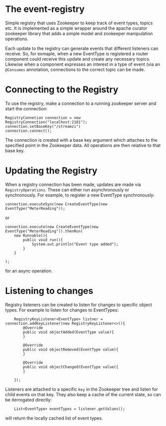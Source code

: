 # The event-registry
Simple registry that uses Zookeeper to keep track of event types, topics etc. It is implemented as a simple wrapper around the apache curator zookeeper library that adds a simple model and zookeeper manipulation operations.

Each update to the registry can generate events that different listeners can receive. So, for exmaple, when a new EventType is registered a router component could receive this update and create any necessary topics. Likewise when a component expresses an interest in a type of event (via an ```@Consumes``` annotation, connections to the correct topic can be made.


# Connecting to the Registry

To use the registry, make a connection to a running zookeeper server and start the connection:

```
RegistryConnetion connection = new RegistryConnection("localhost:2181");
connection.setBaseKey("/streamzi")
connection.connect();
```

The connection is created with a base key argument which attaches to the specified point in the Zookeeper data. All operations are then relative to that base key.

# Updating the Registry

When a registry connection has been made, updates are made via ```RegistryOperations```. These can either run asynchronously or synchronously. For example, to register a new EventType synchronously:

```
connection.executeSync(new CreateEventType(new EventType("MeterReading"));

```
or

```
connection.execute(new CreateEventType(new EventType("MeterReading")).thenRun(
	new Runnable(){
		public void run(){
			System.out.println("Event type added");
		}
	}

);
```
for an async operation.

# Listening to changes

Registry listeners can be created to listen for changes to specific object types. For example to listen for changes to EventTypes:

```
	RegistryKeyListener<EventType> listner = connection.addKeyListener(new RegistryKeyListener<>(){
		@Override
		public void objectAdded(EventType value){
		}
		
		@Override
		public void objectRemoved(EventType value){
		}
	
		@Override
		public void objectChanged(EventType value({
		}
	
	});

```

Listeners are attached to a specific ```key``` in the Zookeeper tree and listen for child events on that key. They also keep a cache of the current state, so can be iterrogated directly:

```
	List<EventType> eventTypes = listener.getValues();
```
will return the locally cached list of event types.